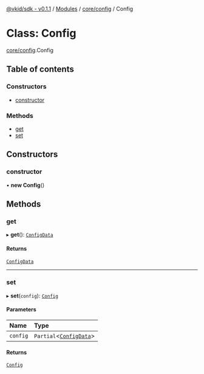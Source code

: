 [@vkid/sdk - v0.1.1](../README.md) / [Modules](../modules.md) / [core/config](../modules/core_config.md) / Config

# Class: Config

[core/config](../modules/core_config.md).Config

## Table of contents

### Constructors

- [constructor](core_config.Config.md#constructor)

### Methods

- [get](core_config.Config.md#get)
- [set](core_config.Config.md#set)

## Constructors

### constructor

• **new Config**()

## Methods

### get

▸ **get**(): [`ConfigData`](../interfaces/core_config.ConfigData.md)

#### Returns

[`ConfigData`](../interfaces/core_config.ConfigData.md)

___

### set

▸ **set**(`config`): [`Config`](core_config.Config.md)

#### Parameters

| Name | Type |
| :------ | :------ |
| `config` | `Partial`<[`ConfigData`](../interfaces/core_config.ConfigData.md)\> |

#### Returns

[`Config`](core_config.Config.md)
